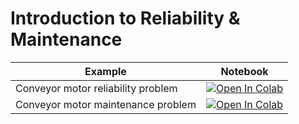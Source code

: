 
#  Introduction to Reliability & Maintenance

| Example  | Notebook  |
|---|---|
| Conveyor motor reliability problem  | [![Open In Colab](https://colab.research.google.com/assets/colab-badge.svg)](https://colab.research.google.com/github/Dr-AlaaKhamis/ISE518/blob/main/3_R&M/Conveyor_motor_reliability_problem.ipynb)  |
| Conveyor motor maintenance problem  | [![Open In Colab](https://colab.research.google.com/assets/colab-badge.svg)](https://colab.research.google.com/github/Dr-AlaaKhamis/ISE518/blob/main/3_R&M/Conveyor_motor_maintenance_problem.ipynb)  |